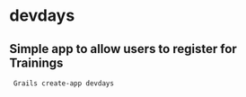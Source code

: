# devdays

## Simple app to allow users to register for Trainings

``` Grails create-app devdays```
